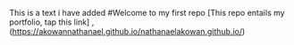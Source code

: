 This is a text i have added
#Welcome to my first repo
[This repo entails my portfolio, tap this link] ,(https://akowannathanael.github.io/nathanaelakowan.github.io/)
